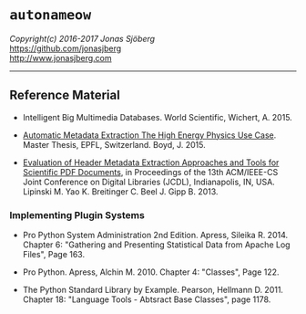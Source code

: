 `autonameow`
============
*Copyright(c) 2016-2017 Jonas Sjöberg*  
<https://github.com/jonasjberg>  
<http://www.jonasjberg.com>  

--------------------------------------------------------------------------------


Reference Material
------------------


* Intelligent Big Multimedia Databases. World Scientific, Wichert, A. 2015.

* [Automatic Metadata Extraction The High Energy Physics Use Case][1].
  Master Thesis, EPFL, Switzerland. Boyd, J. 2015.

* [Evaluation of Header Metadata Extraction Approaches and Tools for Scientific
  PDF Documents][2], in Proceedings of the 13th ACM/IEEE-CS Joint Conference on
  Digital Libraries (JCDL), Indianapolis, IN, USA.
  Lipinski M. Yao K. Breitinger C. Beel J. Gipp B. 2013.


### Implementing Plugin Systems

* Pro Python System Administration 2nd Edition. Apress, Sileika R. 2014.
  Chapter 6: "Gathering and Presenting Statistical Data from Apache Log Files",
  Page 163.

* Pro Python. Apress, Alchin M. 2010.  Chapter 4: "Classes", Page 122.

* The Python Standard Library by Example. Pearson, Hellmann D. 2011.
  Chapter 18: "Language Tools - Abtsract Base Classes", page 1178.



[1]: https://preprints.cern.ch/record/2039361/files/CERN-THESIS-2015-105.pdf
[2]: http://docear.org/papers/Evaluation_of_Header_Metadata_Extraction_Approaches_and_Tools_for_Scientific_PDF_Documents.pdf
